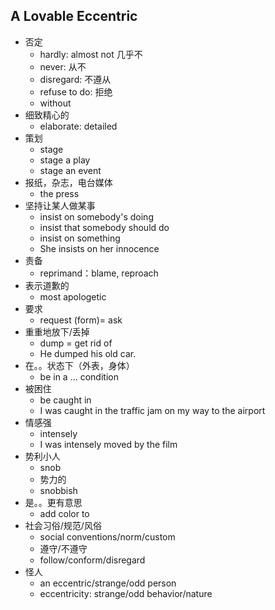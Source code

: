  ## A Lovable Eccentric

* 否定
  * hardly: almost not 几乎不
  * never: 从不
  * disregard: 不遵从
  * refuse to do: 拒绝
  * without
* 细致精心的
  * elaborate: detailed
* 策划
  * stage
  * stage a play
  * stage an event
* 报纸，杂志，电台媒体
  * the press
* 坚持让某人做某事
  * insist on somebody's doing
  * insist that somebody should do
  * insist on something
  * She insists on her innocence
* 责备
  * reprimand：blame, reproach
* 表示道歉的
  * most apologetic
* 要求
  * request (form)= ask
* 重重地放下/丢掉
  * dump = get rid of
  * He dumped his old car.
* 在。。状态下（外表，身体）
  * be in a ... condition
* 被困住
  * be caught in 
  * I was caught in the traffic jam on my way to the airport
* 情感强
  * intensely
  * I was intensely moved by the film
* 势利小人
  * snob
  * 势力的
  * snobbish 
* 是。。更有意思
  * add color to
* 社会习俗/规范/风俗
  * social conventions/norm/custom
  * 遵守/不遵守
  * follow/conform/disregard
* 怪人
  * an eccentric/strange/odd person
  * eccentricity: strange/odd behavior/nature